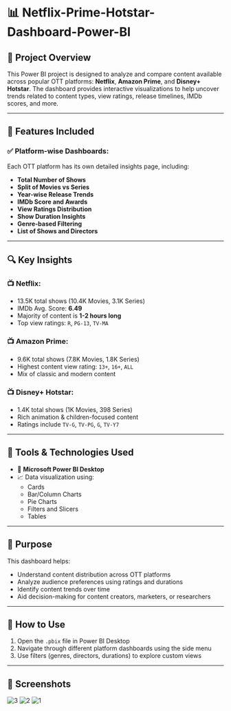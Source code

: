 

# 📊 Netflix-Prime-Hotstar-Dashboard-Power-BI

## 📁 Project Overview

This Power BI project is designed to analyze and compare content available across popular OTT platforms: **Netflix**, **Amazon Prime**, and **Disney+ Hotstar**. The dashboard provides interactive visualizations to help uncover trends related to content types, view ratings, release timelines, IMDb scores, and more.

---

## 🧩 Features Included

### ✅ Platform-wise Dashboards:
Each OTT platform has its own detailed insights page, including:

- **Total Number of Shows**
- **Split of Movies vs Series**
- **Year-wise Release Trends**
- **IMDb Score and Awards**
- **View Ratings Distribution**
- **Show Duration Insights**
- **Genre-based Filtering**
- **List of Shows and Directors**

---

## 🔍 Key Insights

### 📺 **Netflix:**
- 13.5K total shows (10.4K Movies, 3.1K Series)
- IMDb Avg. Score: **6.49**
- Majority of content is **1-2 hours long**
- Top view ratings: `R`, `PG-13`, `TV-MA`

### 📺 **Amazon Prime:**
- 9.6K total shows (7.8K Movies, 1.8K Series)
- Highest content view rating: `13+`, `16+`, `ALL`
- Mix of classic and modern content

### 📺 **Disney+ Hotstar:**
- 1.4K total shows (1K Movies, 398 Series)
- Rich animation & children-focused content
- Ratings include `TV-G`, `TV-PG`, `G`, `TV-Y7`

---

## 📌 Tools & Technologies Used

- 🧮 **Microsoft Power BI Desktop**
- 📈 Data visualization using:
  - Cards
  - Bar/Column Charts
  - Pie Charts
  - Filters and Slicers
  - Tables

---

## 🎯 Purpose

This dashboard helps:
- Understand content distribution across OTT platforms
- Analyze audience preferences using ratings and durations
- Identify content trends over time
- Aid decision-making for content creators, marketers, or researchers

---

## 📂 How to Use

1. Open the `.pbix` file in Power BI Desktop
2. Navigate through different platform dashboards using the side menu
3. Use filters (genres, directors, durations) to explore custom views

---

## 📸 Screenshots

![3](https://github.com/user-attachments/assets/e3f22dbe-0712-4b52-8f7c-8026acd62f32)
![2](https://github.com/user-attachments/assets/d965f7f5-b9c1-43fd-872a-22e3acb401fd)
![1](https://github.com/user-attachments/assets/8e804dd9-d9a9-4ed2-89ed-6c1dfaf73416)




